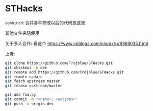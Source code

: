 # STHacks

`combined`: 合并各种修改以后的代码放这里

其他文件夹随便用



关于多人合作: 看这个 https://www.cnblogs.com/idorax/p/9366035.html



上传:

```bash
git clone https://github.com/Trojblue/STHacks.git
git checkout -b dev
git remote add https://github.com/Trojblue/STHacks.git
git remote update
git fetch upstream master
git rebase upstream/master

git add foo.py
git commit -m "<name>: <actions>"
git push -u origin dev 
```

